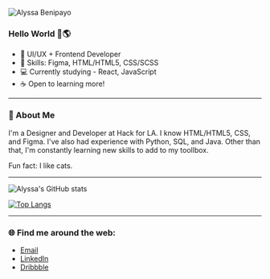 ![Alyssa Benipayo](https://user-images.githubusercontent.com/38295612/118351368-79a6a280-b510-11eb-9af3-861f2d1d7b92.png)

### Hello World 🍞🌎

- 🌱 UI/UX + Frontend Developer
- 🧰 Skills: Figma, HTML/HTML5, CSS/SCSS
- 💻 Currently studying - React, JavaScript
- ☕ Open to learning more!

---

### 💬 About Me

I'm a Designer and Developer at Hack for LA. I know HTML/HTML5, CSS, and Figma. I've also had experience with Python, SQL, and Java. Other than that, I'm constantly learning new skills to add to my toollbox. 

Fun fact: I like cats.

---

![Alyssa's GitHub stats](https://github-readme-stats.vercel.app/api?username=alyssabenipayo&count_private=true&hide=stars,contribs)


[![Top Langs](https://github-readme-stats.vercel.app/api/top-langs/?username=alyssabenipayo&layout=compact)](https://github.com/alyssabenipayo/github-readme-stats)

---

### 🌐 Find me around the web:
- [Email](mailto:alymaebenipayo@gmail.com)
- [LinkedIn](https://www.linkedin.com/in/alyssabenipayo/)
- [Dribbble](https://dribbble.com/alyssabenipayo)


